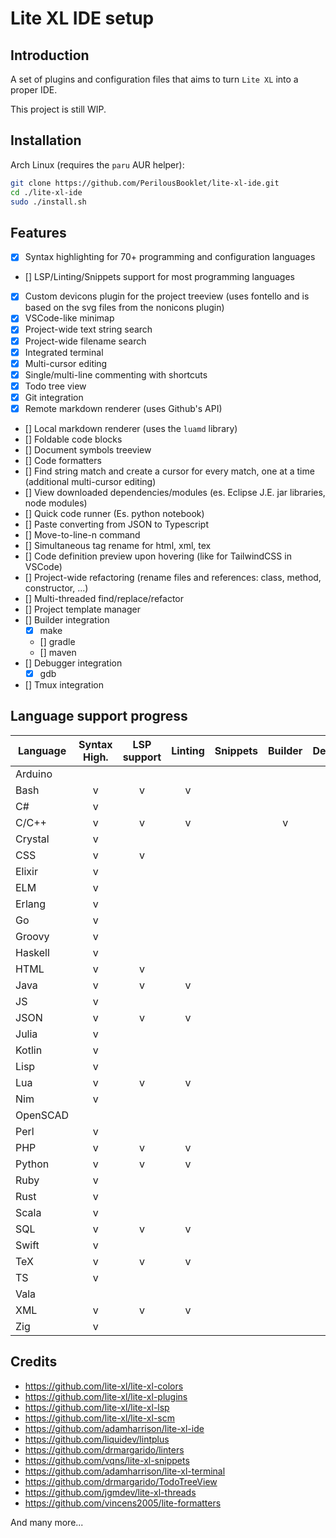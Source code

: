 # Lite XL IDE setup

## Introduction
A set of plugins and configuration files that aims to turn `Lite XL` into a proper IDE.

This project is still WIP.

## Installation
Arch Linux (requires the `paru` AUR helper):
```sh
git clone https://github.com/PerilousBooklet/lite-xl-ide.git
cd ./lite-xl-ide
sudo ./install.sh
```

## Features
- [x] Syntax highlighting for 70+ programming and configuration languages
- [] LSP/Linting/Snippets support for most programming languages
- [x] Custom devicons plugin for the project treeview (uses fontello and is based on the svg files from the nonicons plugin)
- [x] VSCode-like minimap
- [x] Project-wide text string search
- [x] Project-wide filename search
- [x] Integrated terminal
- [x] Multi-cursor editing
- [x] Single/multi-line commenting with shortcuts
- [x] Todo tree view
- [x] Git integration
- [x] Remote markdown renderer (uses Github's API)
- [] Local markdown renderer (uses the `luamd` library) <!-- TODO: add support for tables and todo-check boxes -->
- [] Foldable code blocks <!-- WIP: Adam's working on it' -->
- [] Document symbols treeview <!-- WIP: Jgmdev's working on it -->
- [] Code formatters <!-- WIP -->
- [] Find string match and create a cursor for every match, one at a time (additional multi-cursor editing)
- [] View downloaded dependencies/modules (es. Eclipse J.E. jar libraries, node modules)
- [] Quick code runner (Es. python notebook) <!-- WIP -->
- [] Paste converting from JSON to Typescript <!-- To be done, maybe a fork of `exec`? -->
- [] Move-to-line-n command
- [] Simultaneous tag rename for html, xml, tex <!-- WIP: tex works, html and xml are missing -->
- [] Code definition preview upon hovering (like for TailwindCSS in VSCode)
- [] Project-wide refactoring (rename files and references: class, method, constructor, ...)
- [] Multi-threaded find/replace/refactor
- [] Project template manager
- [] Builder integration
  - [x] make
  - [] gradle
  - [] maven
- [] Debugger integration
  - [x] gdb
- [] Tmux integration

## Language support progress
| Language         | Syntax High. | LSP support | Linting | Snippets | Builder | Debugger| Formatter |
|------------------|:--------------:|:-------------:|:---------:|:----------:|:-----------:|:---------:|:---------:|
| Arduino |  |  |  |  |  |  |  |
| Bash |v | v | v |  |  |  |  |
| C# | v |  |  |  |  |  |  |
| C/C++ | v | v | v |  | v | v |  |
| Crystal | v |  |  |  |  |  |  |
| CSS | v | v |  |  |  |  |  |
| Elixir | v |  |  |  |  |  |  |
| ELM | v |  |  |  |  |  |  |
| Erlang | v |  |  |  |  |  |  |
| Go | v |  |  |  |  |  |  |
| Groovy | v |  |  |  |  |  |  |
| Haskell | v |  |  |  |  |  |  |
| HTML | v | v |  |  |  |  |  |
| Java | v | v | v |  |  |  |  |
| JS | v |  |  |  |  |  |  |
| JSON | v | v | v |  |  |  |  |
| Julia | v |  |  |  |  |  |  |
| Kotlin | v |  |  |  |  |  |  |
| Lisp | v |  |  |  |  |  |  |
| Lua | v | v | v |  |  |  |  |
| Nim | v |  |  |  |  |  |  |
| OpenSCAD |  |  |  |  |  |  |  |
| Perl | v |  |  |  |  |  |  |
| PHP | v | v | v |  |  |  |  |
| Python | v | v | v |  |  |  |  |
| Ruby | v |  |  |  |  |  |  |
| Rust | v |  |  |  |  |  |  |
| Scala | v |  |  |  |  |  |  |
| SQL | v | v | v |  |  |  |  |
| Swift | v |  |  |  |  |  |  |
| TeX | v | v | v |  |  |  |  |
| TS | v |  |  |  |  |  |  |
| Vala |  |  |  |  |  |  |  |
| XML | v | v | v |  |  |  |  |
| Zig | v |  |  |  |  |  |  |

## Credits
- https://github.com/lite-xl/lite-xl-colors
- https://github.com/lite-xl/lite-xl-plugins
- https://github.com/lite-xl/lite-xl-lsp
- https://github.com/lite-xl/lite-xl-scm
- https://github.com/adamharrison/lite-xl-ide
- https://github.com/liquidev/lintplus
- https://github.com/drmargarido/linters
- https://github.com/vqns/lite-xl-snippets
- https://github.com/adamharrison/lite-xl-terminal
- https://github.com/drmargarido/TodoTreeView
- https://github.com/jgmdev/lite-xl-threads
- https://github.com/vincens2005/lite-formatters

And many more...
